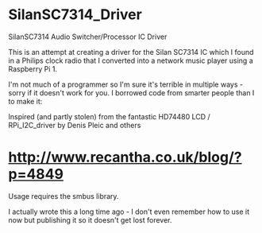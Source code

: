 # SilanSC7314_Driver
SilanSC7314 Audio Switcher/Processor IC Driver

This is an attempt at creating a driver for the Silan SC7314 IC which I found in a Philips clock radio that I converted into a network music player using a Raspberry Pi 1.

I'm not much of a programmer so I'm sure it's terrible in multiple ways - sorry if it doesn't work for you. I borrowed code from smarter people than I to make it:

Inspired (and partly stolen) from the fantastic HD74480 LCD / RPi_I2C_driver by Denis Pleic and others
# http://www.recantha.co.uk/blog/?p=4849

Usage requires the smbus library.

I actually wrote this a long time ago - I don't even remember how to use it now but publishing it so it doesn't get lost forever.
